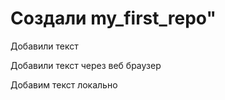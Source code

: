 # Создали my_first_repo" 

Добавили текст 

Добавили текст через веб браузер

Добавим текст локально 